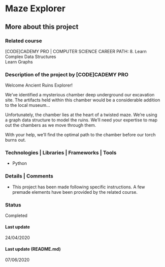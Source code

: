 # Maze Explorer

## More about this project

### Related course
[CODE]CADEMY PRO | COMPUTER SCIENCE CAREER PATH: 8. Learn Complex Data Structures  
Learn Graphs

### Description of the project by [CODE]CADEMY PRO
Welcome Ancient Ruins Explorer!

We’ve identified a mysterious chamber deep underground our excavation site. The artifacts held within this chamber would be a considerable addition to the local museum…

Unfortunately, the chamber lies at the heart of a twisted maze. We’re using a graph data structure to model the ruins. We’ll need your expertise to map out the chambers as we move through them.

With your help, we’ll find the optimal path to the chamber before our torch burns out.

### Technologies | Libraries | Frameworks | Tools  
- Python

### Details | Comments
- This project has been made following specific instructions. A few premade elements have been provided by the related course.

### Status
Completed

#### Last update
24/04/2020

#### Last update (README.md)
07/06/2020